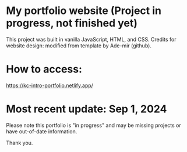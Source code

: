 # My portfolio website (Project in progress, not finished yet)
This project was built in vanilla JavaScript, HTML, and CSS.
Credits for website design: modified from template by Ade-mir (github).


# How to access:
https://kc-intro-portfolio.netlify.app/ 


# Most recent update: Sep 1, 2024
Please note this portfolio is "in progress" and may be missing projects or have out-of-date information.

Thank you.
